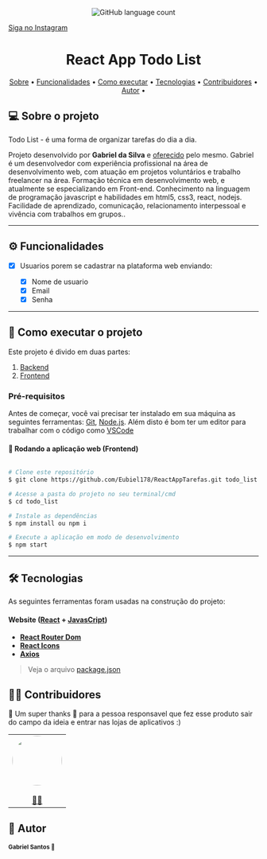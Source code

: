 <p align="center">
  <img alt="GitHub language count" src="https://img.shields.io/github/languages/count/tgmarinho/README-ecoleta?color=%2304D361">

<a href="https://www.instagram.com/tech_gabriel/">Siga no Instagram</a>

</p>

<h1 align="center">
  React App Todo List
</h1>

<p align="center">
 <a href="#-sobre-o-projeto">Sobre</a> •
 <a href="#-funcionalidades">Funcionalidades</a> •
 <a href="#-como-executar-o-projeto">Como executar</a> • 
 <a href="#-tecnologias">Tecnologias</a> • 
 <a href="#-contribuidores">Contribuidores</a> • 
 <a href="#-autor">Autor</a> • 
</p>

## 💻 Sobre o projeto

Todo List - é uma forma de organizar tarefas do dia a dia.

Projeto desenvolvido por **Gabriel da Silva** e [oferecido](https://www.instagram.com/tech_gabriel/) pelo mesmo. Gabriel é um desenvolvedor com experiência profissional na área de desenvolvimento web, com atuação em projetos voluntários e trabalho freelancer na área. Formação técnica em desenvolvimento web, e atualmente se especializando em Front-end. Conhecimento na linguagem de programação javascript e habilidades em html5, css3, react, nodejs. Facilidade de aprendizado, comunicação, relacionamento interpessoal e vivência com trabalhos em grupos..

---

## ⚙️ Funcionalidades

- [x] Usuarios porem se cadastrar na plataforma web enviando:

  - [x] Nome de usuario
  - [x] Email
  - [x] Senha

---

## 🚀 Como executar o projeto

Este projeto é divido em duas partes:

1. <a href="https://github.com/Eubiel178/Api-For-TodoList">Backend</a>
2. <a href="#">Frontend</a>

### Pré-requisitos

Antes de começar, você vai precisar ter instalado em sua máquina as seguintes ferramentas:
[Git](https://git-scm.com), [Node.js](https://nodejs.org/en/).
Além disto é bom ter um editor para trabalhar com o código como [VSCode](https://code.visualstudio.com/)

#### 🧭 Rodando a aplicação web (Frontend)

```bash

# Clone este repositório
$ git clone https://github.com/Eubiel178/ReactAppTarefas.git todo_list

# Acesse a pasta do projeto no seu terminal/cmd
$ cd todo_list

# Instale as dependências
$ npm install ou npm i

# Execute a aplicação em modo de desenvolvimento
$ npm start
```

---

## 🛠 Tecnologias

As seguintes ferramentas foram usadas na construção do projeto:

#### **Website** ([React](https://reactjs.org/) + [JavasCript](https://developer.mozilla.org/pt-BR/docs/Learn/JavaScript/First_steps/What_is_JavaScript))

- **[React Router Dom](https://github.com/ReactTraining/react-router/tree/master/packages/react-router-dom)**
- **[React Icons](https://react-icons.github.io/react-icons/)**
- **[Axios](https://github.com/axios/axios)**

> Veja o arquivo [package.json](https://github.com/Eubiel178/ReactAppTarefas/blob/main/package.json)

## 👨‍💻 Contribuidores

💜 Um super thanks 👏 para a pessoa responsavel que fez esse produto sair do campo da ideia e entrar nas lojas de aplicativos :)

<table>
  <tr>
    <td align="center">
  <a href="https://eubiel178.github.io/gabrieldeveloper/">
  <img style="border-radius: 50%;"  width="100px;" src="https://eubiel178.github.io/gabrieldeveloper/image/photo.jpg" alt=""/>
  <br />
  <sub><b></b></sub></a><br /><a href="https://www.instagram.com/tech_gabriel/" >👨‍🚀</a></td>
  </tr>

</table>

## 🦸 Autor

<img style="border-radius: 50%;" width="100px;" alt=""/>
<br />
<sub><b>Gabriel Santos 🚀</b></sub></a>
 <br />
